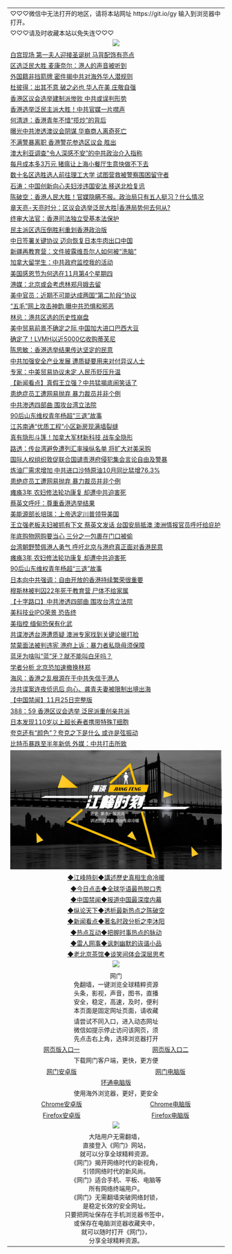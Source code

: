  <table>
<tr>
<td colspan="2" align=left>
♡♡♡微信中无法打开的地区，请将本站网址 https://git.io/gy 输入到浏览器中打开。 
 </td>
</tr>
 <tr>
 <td colspan="2" align=left>
♡♡♡请及时收藏本站以免失连♡♡♡
</td>
 </tr>
  <tr>
    <td colspan="2" align=center><img src="https://cdn.jsdelivr.net/gh/gyoupiodf/im1/%E7%BD%91%E9%97%A8%E6%96%B0%E9%97%BB1.jpg"></td>
 </tr>
<tr><td colspan="2" align="left"><a href="https://xball.casa/oo.aspx?name=c1099445&key=eqxowaguscvmxdgc&from=gy">白宫现场 第一夫人迎接圣诞树 马背配饰有亮点</a></td></tr>
<tr><td colspan="2" align="left"><a href="https://xball.casa/oo.aspx?name=c1099383&key=eqxowaguscvmxdgc&from=gy">区选泛民大胜 麦康奈尔：港人的声音被听到</a></td></tr>
<tr><td colspan="2" align="left"><a href="https://xball.casa/oo.aspx?name=c1099392&key=eqxowaguscvmxdgc&from=gy">外国籍非挡箭牌 密件揭中共对海外华人潜规则</a></td></tr>
<tr><td colspan="2" align="left"><a href="https://xball.casa/oo.aspx?name=c1099376&key=eqxowaguscvmxdgc&from=gy">杜彼得：出其不意 破之必也 华人在美 庄敬自强</a></td></tr>
<tr><td colspan="2" align="left"><a href="https://xball.casa/oo.aspx?name=c1099435&key=eqxowaguscvmxdgc&from=gy">香港区议会选举建制派惨败 中共或误判形势</a></td></tr>
<tr><td colspan="2" align="left"><a href="https://xball.casa/oo.aspx?name=c1099406&key=eqxowaguscvmxdgc&from=gy">香港选举泛民主派大胜！中共官媒一片噤声</a></td></tr>
<tr><td colspan="2" align="left"><a href="https://xball.casa/oo.aspx?name=c1099420&key=eqxowaguscvmxdgc&from=gy">何清涟：香港青年不惜“揽炒”的背后</a></td></tr>
<tr><td colspan="2" align="left"><a href="https://xball.casa/oo.aspx?name=c1099413&key=eqxowaguscvmxdgc&from=gy">曝光中共渗透澳议会阴谋 华裔商人离奇死亡</a></td></tr>
<tr><td colspan="2" align="left"><a href="https://xball.casa/oo.aspx?name=c1099403&key=eqxowaguscvmxdgc&from=gy">不满警暴离职 香港警花参选区议会 胜出</a></td></tr>
<tr><td colspan="2" align="left"><a href="https://xball.casa/oo.aspx?name=c1099398&key=eqxowaguscvmxdgc&from=gy">澳大利亚调查“令人深感不安”的中共政治介入指称</a></td></tr>
<tr><td colspan="2" align="left"><a href="https://xball.casa/oo.aspx?name=c1099396&key=eqxowaguscvmxdgc&from=gy">每月成本多3万元 猪瘟让上海小餐厅生意快做不下去</a></td></tr>
<tr><td colspan="2" align="left"><a href="https://xball.casa/oo.aspx?name=c1099417&key=eqxowaguscvmxdgc&from=gy">数十名区选胜选人前往理工大学 试图营救被警察围困留守者</a></td></tr>
 <tr><td colspan="2" align="left"><a href="https://xball.casa/oo.aspx?name=c816850&key=eqxowaguscvmxdgc&from=gy">石涛：中国创新向心夫妇涉违国安法 移送北检复讯</a></td></tr>
<tr><td colspan="2" align="left"><a href="https://xball.casa/oo.aspx?name=c816932&key=eqxowaguscvmxdgc&from=gy">陈破空：香港人民大胜！官媒隐瞒不报。政治局只有五人挺习？什么情况</a></td></tr>
<tr><td colspan="2" align="left"><a href="https://xball.casa/oo.aspx?name=c1025998&key=eqxowaguscvmxdgc&from=gy">章天亮-天亮时分：区议会选举泛民大胜|香港局势何去何从?</a></td></tr>
<tr><td colspan="2" align="left"><a href="https://xball.casa/oo.aspx?name=c1099421&key=eqxowaguscvmxdgc&from=gy">终审大法官：香港司法独立受基本法保护</a></td></tr>
<tr><td colspan="2" align="left"><a href="https://xball.casa/oo.aspx?name=c1099439&key=eqxowaguscvmxdgc&from=gy">民主派区选压倒胜利重划香港政治版</a></td></tr>
<tr><td colspan="2" align="left"><a href="https://xball.casa/oo.aspx?name=c1099416&key=eqxowaguscvmxdgc&from=gy">中日签署关键协议 迈向恢复日本牛肉出口中国</a></td></tr>
<tr><td colspan="2" align="left"><a href="https://xball.casa/oo.aspx?name=c1099418&key=eqxowaguscvmxdgc&from=gy">新疆再教育营：文件披露维吾尔人如何被“洗脑”</a></td></tr>
<tr><td colspan="2" align="left"><a href="https://xball.casa/oo.aspx?name=c1099422&key=eqxowaguscvmxdgc&from=gy">加拿大留学生：中共政府监控我的活动</a></td></tr>
<tr><td colspan="2" align="left"><a href="https://xball.casa/oo.aspx?name=c1099455&key=eqxowaguscvmxdgc&from=gy">美国感恩节为何选在11月第4个星期四</a></td></tr>
<tr><td colspan="2" align="left"><a href="https://xball.casa/oo.aspx?name=c1099452&key=eqxowaguscvmxdgc&from=gy">港媒：北京或会考虑林郑月娥去留</a></td></tr>
<tr><td colspan="2" align="left"><a href="https://xball.casa/oo.aspx?name=c1099400&key=eqxowaguscvmxdgc&from=gy">美中官员：近期不可能达成两国“第二阶段”协议</a></td></tr>
<tr><td colspan="2" align="left"><a href="https://xball.casa/oo.aspx?name=c1099414&key=eqxowaguscvmxdgc&from=gy">“五毛”网上攻击神韵 曝中共恐惧和邪恶</a></td></tr>
<tr><td colspan="2" align="left"><a href="https://xball.casa/oo.aspx?name=c1099449&key=eqxowaguscvmxdgc&from=gy">林忌：港共区选的历史性崩盘</a></td></tr>
<tr><td colspan="2" align="left"><a href="https://xball.casa/oo.aspx?name=c1099397&key=eqxowaguscvmxdgc&from=gy">美中贸易前景不确定之际 中国加大进口巴西大豆</a></td></tr>
<tr><td colspan="2" align="left"><a href="https://xball.casa/oo.aspx?name=c1099387&key=eqxowaguscvmxdgc&from=gy">确定了！LVMH以近5000亿收购蒂芙尼</a></td></tr>
<tr><td colspan="2" align="left"><a href="https://xball.casa/oo.aspx?name=c1099411&key=eqxowaguscvmxdgc&from=gy">陈思敏：香港选举结果传达坚定的民意</a></td></tr>
<tr><td colspan="2" align="left"><a href="https://xball.casa/oo.aspx?name=c1099395&key=eqxowaguscvmxdgc&from=gy">中共加强安全产业发展 遭质疑要用来对付异议人士</a></td></tr>
<tr><td colspan="2" align="left"><a href="https://xball.casa/oo.aspx?name=c1099451&key=eqxowaguscvmxdgc&from=gy">专家：中美贸易协议未定 人民币贬压升温</a></td></tr>
<tr><td colspan="2" align="left"><a href="https://xball.casa/oo.aspx?name=c1099446&key=eqxowaguscvmxdgc&from=gy">【新闻看点】真假王立强？中共猛揭底闹笑话了</a></td></tr>
<tr><td colspan="2" align="left"><a href="https://xball.casa/oo.aspx?name=c1099415&key=eqxowaguscvmxdgc&from=gy">患绝症员工遭网易抛弃 暴力裁员并非个例</a></td></tr>
<tr><td colspan="2" align="left"><a href="https://xball.casa/oo.aspx?name=c1099412&key=eqxowaguscvmxdgc&from=gy">中共渗透四部曲 围攻台湾立法院</a></td></tr>
<tr><td colspan="2" align="left"><a href="https://xball.casa/oo.aspx?name=c1099461&key=eqxowaguscvmxdgc&from=gy">90后山东维权青年杨超“三退”故事</a></td></tr>
<tr><td colspan="2" align="left"><a href="https://xball.casa/oo.aspx?name=c1099408&key=eqxowaguscvmxdgc&from=gy">江苏南通“优质工程”小区新房现满墙裂缝</a></td></tr>
<tr><td colspan="2" align="left"><a href="https://xball.casa/oo.aspx?name=c1099432&key=eqxowaguscvmxdgc&from=gy">真有隐形斗篷！加拿大军材新科技 战车全隐形</a></td></tr>
<tr><td colspan="2" align="left"><a href="https://xball.casa/oo.aspx?name=c1099389&key=eqxowaguscvmxdgc&from=gy">路透：传台湾避免遭列汇率操纵名单 将扩大对美采购</a></td></tr>
<tr><td colspan="2" align="left"><a href="https://xball.casa/oo.aspx?name=c1099436&key=eqxowaguscvmxdgc&from=gy">国际人权组织敦促联合国谴责港府侵犯集会言论自由及警暴</a></td></tr>
<tr><td colspan="2" align="left"><a href="https://xball.casa/oo.aspx?name=c1099437&key=eqxowaguscvmxdgc&from=gy">炼油厂需求增加 中共进口沙特原油10月同比猛增76.3%</a></td></tr>
<tr><td colspan="2" align="left"><a href="https://xball.casa/oo.aspx?name=c1099393&key=eqxowaguscvmxdgc&from=gy">患绝症员工遭网易抛弃 暴力裁员并非个例</a></td></tr>
<tr><td colspan="2" align="left"><a href="https://xball.casa/oo.aspx?name=c1099407&key=eqxowaguscvmxdgc&from=gy">瘫痪3年 农妇修法轮功康复 却遭中共迫害死</a></td></tr>
<tr><td colspan="2" align="left"><a href="https://xball.casa/oo.aspx?name=c1099428&key=eqxowaguscvmxdgc&from=gy">蔡英文呼吁：尊重香港选举结果</a></td></tr>
<tr><td colspan="2" align="left"><a href="https://xball.casa/oo.aspx?name=c1099430&key=eqxowaguscvmxdgc&from=gy">美能源部长培瑞：上帝选定川普领导美国</a></td></tr>
<tr><td colspan="2" align="left"><a href="https://xball.casa/oo.aspx?name=c1099486&key=eqxowaguscvmxdgc&from=gy">王立强老板夫妇被抓有下文 蔡英文发话 台国安局抵澳 澳洲情报官员呼吁给庇护</a></td></tr>
<tr><td colspan="2" align="left"><a href="https://xball.casa/oo.aspx?name=c1099427&key=eqxowaguscvmxdgc&from=gy">年底购物网购要当心 三分之一包裹在门口被偷</a></td></tr>
<tr><td colspan="2" align="left"><a href="https://xball.casa/oo.aspx?name=c1099429&key=eqxowaguscvmxdgc&from=gy">台湾朝野赞佩港人勇气 呼吁北京与港府真正面对香港民意</a></td></tr>
<tr><td colspan="2" align="left"><a href="https://xball.casa/oo.aspx?name=c1099375&key=eqxowaguscvmxdgc&from=gy">瘫痪3年 农妇修法轮功康复 却遭中共迫害死</a></td></tr>
<tr><td colspan="2" align="left"><a href="https://xball.casa/oo.aspx?name=c1099394&key=eqxowaguscvmxdgc&from=gy">90后山东维权青年杨超“三退”故事</a></td></tr>
<tr><td colspan="2" align="left"><a href="https://xball.casa/oo.aspx?name=c1099431&key=eqxowaguscvmxdgc&from=gy">日本向中共强调：自由开放的香港持续繁荣很重要</a></td></tr>
<tr><td colspan="2" align="left"><a href="https://xball.casa/oo.aspx?name=c1099434&key=eqxowaguscvmxdgc&from=gy">穆斯林被判囚22年死于教育营 尸体不给家属</a></td></tr>
<tr><td colspan="2" align="left"><a href="https://xball.casa/oo.aspx?name=c1099391&key=eqxowaguscvmxdgc&from=gy">【十字路口】中共渗透四部曲 围攻台湾立法院</a></td></tr>
<tr><td colspan="2" align="left"><a href="https://xball.casa/oo.aspx?name=c1099450&key=eqxowaguscvmxdgc&from=gy">美科技业IPO荣景 恐告终</a></td></tr>
<tr><td colspan="2" align="left"><a href="https://xball.casa/oo.aspx?name=c1099433&key=eqxowaguscvmxdgc&from=gy">美指控 缅甸恐保有化武</a></td></tr>
<tr><td colspan="2" align="left"><a href="https://xball.casa/oo.aspx?name=c1099485&key=eqxowaguscvmxdgc&from=gy">共谍渗透台港遭质疑 澳洲专家找到关键论据打脸</a></td></tr>
<tr><td colspan="2" align="left"><a href="https://xball.casa/oo.aspx?name=c1099487&key=eqxowaguscvmxdgc&from=gy">禁蒙面法被判违宪 港府上诉：暴力者私隐毋须保障</a></td></tr>
<tr><td colspan="2" align="left"><a href="https://xball.casa/oo.aspx?name=c1099484&key=eqxowaguscvmxdgc&from=gy">蓝牙为啥叫“蓝”牙？就不能叫白牙吗？</a></td></tr>
<tr><td colspan="2" align="left"><a href="https://xball.casa/oo.aspx?name=c1099482&key=eqxowaguscvmxdgc&from=gy">学者分析 北京恐加速撤换林郑</a></td></tr>
<tr><td colspan="2" align="left"><a href="https://xball.casa/oo.aspx?name=c1099477&key=eqxowaguscvmxdgc&from=gy">海风：香港之乱根源在于中共失信于港人</a></td></tr>
<tr><td colspan="2" align="left"><a href="https://xball.casa/oo.aspx?name=c1099479&key=eqxowaguscvmxdgc&from=gy">涉共谍案连夜侦讯后 向心、龚青夫妻被限制出境出海</a></td></tr>
<tr><td colspan="2" align="left"><a href="https://xball.casa/oo.aspx?name=c1099476&key=eqxowaguscvmxdgc&from=gy">【中国禁闻】11月25日完整版</a></td></tr>
<tr><td colspan="2" align="left"><a href="https://xball.casa/oo.aspx?name=c1099480&key=eqxowaguscvmxdgc&from=gy">388：59 香港区议会选举 泛民派重创亲共派</a></td></tr>
<tr><td colspan="2" align="left"><a href="https://xball.casa/oo.aspx?name=c1099481&key=eqxowaguscvmxdgc&from=gy">日本发现110岁以上超长寿者携带特殊T细胞</a></td></tr>
<tr><td colspan="2" align="left"><a href="https://xball.casa/oo.aspx?name=c1099483&key=eqxowaguscvmxdgc&from=gy">夸克还有“颜色”？夸克之下是什么 或许是弦振动</a></td></tr>
<tr><td colspan="2" align="left"><a href="https://xball.casa/oo.aspx?name=c1099475&key=eqxowaguscvmxdgc&from=gy">比特币暴跌至半年新低  外媒：中共打击所致</a></td></tr>

 <tr>
   <td colspan="2" align=center><img src="https://github.com/gyoupiodf/im1/blob/master/jf-1.jpg"></td>
  </tr>
   <tr>
   <td colspan="2" align=center> 
<a href="https://xball.casa/oo.aspx?name=c922850&key=eqxowaguscvmxdgc&from=gy&tag=9877">◆江峰時刻◆講述歷史真相生命冷暖</a><br/>
    </td>
  </tr>
   <tr>
   <td colspan="2" align=center> 
<a href="https://xball.casa/oo.aspx?name=c816850&key=eqxowaguscvmxdgc&from=gy&tag=9877">◆今日点击◆全球华语最热脱口秀</a><br/>
    </td>
  </tr>
  <tr>
  <td colspan="2" align=center>
<a href="https://xball.casa/oo.aspx?name=c816860&key=eqxowaguscvmxdgc&from=gy&tag=99733110">◆中国禁闻◆报道中国最深度内幕</a><br/>
   </tr>
  <tr>
     <td colspan="2" align=center>
<a href="https://xball.casa/oo.aspx?name=c816855&key=eqxowaguscvmxdgc&from=gy&tag=997110">◆纵论天下◆透析最新热点之陈破空</a><br/>
   </tr>
   <tr>
      <td colspan="2" align=center>
<a href="https://xball.casa/oo.aspx?name=c838308&key=eqxowaguscvmxdgc&from=gy&tag=9973110">◆新闻看点◆著名时政分析之李沐阳</a><br/>
   </tr>
   <tr>
     <td colspan="2" align=center>
<a href="https://xball.casa/oo.aspx?name=c816852&key=eqxowaguscvmxdgc&from=gy&tag=9733110">◆热点互动◆把握时事热点的脉动</a><br/>
   </tr>
   <tr>
      <td colspan="2" align=center>
<a href="https://xball.casa/oo.aspx?name=c816694&key=eqxowaguscvmxdgc&from=gy&tag=93310">◆雷人网事◆讽刺幽默的诙谐小品</a><br/>
   </tr>
   <tr>
    <td colspan="2" align=center>
<a href="https://xball.casa/oo.aspx?name=c816650&key=eqxowaguscvmxdgc&from=gy&tag=9973110">◆老北京茶馆◆谈笑间体会深层思考</a><br/>
   </tr>
 <tr>
    <td colspan="2" align="center"><img src="https://gitlab.com/ogate2/up/raw/master/_/oGate65.jpg"/></td>
  </tr>
  <tr>
    <td colspan="2" align="center">网门<br/>免翻墙，一键浏览全球精粹资源<br/>头条，影视，声音，图书，直播<br/>安全，稳定，高速，及时，便利<br/>本页面是固定网址页面，请收藏</td>
  <tr>
  <tr>
    <td colspan="2" align="center">请尝试不同入口，进入动态网址<br/>微信如提示停止访问该网页，须<br/>先点击右上角，选择浏览器打开</td>
  <tr>
  <tr>
    <td align="center"><a href="https://xblue.casa/oo.aspx?key=sgbqkopuejmcoyak&from=gy">网页版入口一</a></td>
    <td align="center"><a href="https://xblue.casa/oo.aspx?key=sgbqkopuejmcoyak&from=gy">网页版入口二</a></td>
  </tr>
  <tr>
    <td colspan="2" align="center">下载网门客户端，更快，更方便</td>
  <tr>
  <tr>
    <td align="center"><a href="https://gitlab.com/ogate2/up/raw/master/_/oGatea.apk">网门安卓版</a></td>
    <td align="center"><a href="https://gitlab.com/ogate2/up/raw/master/_/oGate.zip">网门电脑版</a></td>
  </tr>
  <tr>
    <td colspan="2" align="center"><a href="https://gitlab.com/ogate2/up/raw/master/_/oPipe.zip">环通电脑版</a></td>
  </tr>
  <tr>
    <td colspan="2" align="center">使用海外浏览器，更好，更安全</td>
  <tr>
  <tr>
    <td align="center"><a href="https://gitlab.com/ogate2/up/raw/master/_/Chrome.apk">Chrome安卓版</a></td>
    <td align="center"><a href="https://gitlab.com/ogate2/up/raw/master/_/Chrome.zip">Chrome电脑版</a></td>
  </tr>
  <tr>
    <td align="center"><a href="https://gitlab.com/ogate2/up/raw/master/_/Firefox.apk">Firefox安卓版</a></td>
    <td align="center"><a href="https://gitlab.com/ogate2/up/raw/master/_/Firefox.zip">Firefox电脑版</a></td>
  </tr>
  <tr>
    <td colspan="2" align="center"><img src="https://gitlab.com/ogate2/up/raw/master/_/oGate640.jpg"/></td>
  </tr>
  <tr>
    <td colspan="2" align="center">
大陆用户无需翻墙，<br/>
直接登入《网门》网站，<br/>就可以分享全球精粹资源。<br/>
《网门》揭开网络时代的新视角，<br/>引领网络时代的新风尚。<br/>
《网门》适合手机、平板、电脑等<br/>所有网络终端用户。<br/>
《网门》无需翻墙突破网络封锁，<br/>是稳定长效的安全网址。<br/>
只要把网址保存在手机浏览器书签中，<br/>或保存在电脑浏览器收藏夹中，<br/>
就可以随时打开《网门》，<br/>
分享全球精粹资源。</td>
  </tr>
</table>


